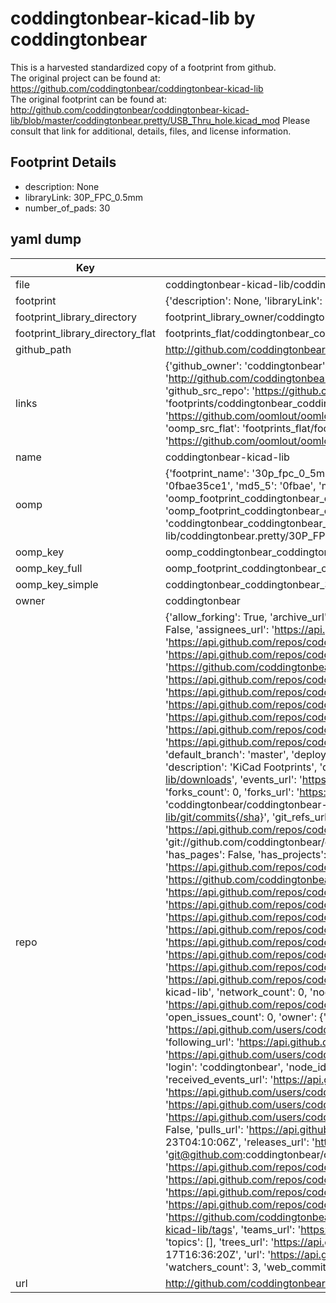 # coddingtonbear-kicad-lib by coddingtonbear  
This is a harvested standardized copy of a footprint from github.  
The original project can be found at:  
https://github.com/coddingtonbear/coddingtonbear-kicad-lib  
The original footprint can be found at:
http://github.com/coddingtonbear/coddingtonbear-kicad-lib/blob/master/coddingtonbear.pretty/USB_Thru_hole.kicad_mod
Please consult that link for additional, details, files, and license information.  
## Footprint Details
* description: None  
* libraryLink: 30P_FPC_0.5mm  
* number_of_pads: 30  
## yaml dump  
| Key | Value |  
| --- | --- |  
| file | coddingtonbear-kicad-lib/coddingtonbear.pretty/30P_FPC_0.5mm.kicad_mod |  
| footprint | {'description': None, 'libraryLink': '30P_FPC_0.5mm', 'number_of_pads': 30} |  
| footprint_library_directory | footprint_library_owner/coddingtonbear_coddingtonbear-kicad-lib |  
| footprint_library_directory_flat | footprints_flat/coddingtonbear_coddingtonbear_30p_fpc_0_5mm/working |  
| github_path | http://github.com/coddingtonbear/coddingtonbear-kicad-lib/blob/master/coddingtonbear.pretty/30P_FPC_0.5mm.kicad_mod |  
| links | {'github_owner': 'coddingtonbear', 'github_repo_name': 'coddingtonbear-kicad-lib', 'github_src': 'http://github.com/coddingtonbear/coddingtonbear-kicad-lib/blob/master/coddingtonbear.pretty/USB_Thru_hole.kicad_mod', 'github_src_repo': 'https://github.com/coddingtonbear/coddingtonbear-kicad-lib', 'oomp_bot': 'footprints/coddingtonbear_coddingtonbear_30p_fpc_0_5mm/working', 'oomp_bot_github': 'https://github.com/oomlout/oomlout_oomp_footprint_bot/tree/main/footprints/coddingtonbear_coddingtonbear_30p_fpc_0_5mm/working', 'oomp_src_flat': 'footprints_flat/footprints_flat/coddingtonbear_coddingtonbear_30p_fpc_0_5mm/working', 'oomp_src_flat_github': 'https://github.com/oomlout/oomlout_oomp_footprint_src/tree/main/footprints_flat/coddingtonbear_coddingtonbear_30p_fpc_0_5mm/working'} |  
| name | coddingtonbear-kicad-lib |  
| oomp | {'footprint_name': '30p_fpc_0_5mm', 'library_name': 'coddingtonbear', 'md5': '0fbae35ce1847ccd8d83704ebe9470a2', 'md5_10': '0fbae35ce1', 'md5_5': '0fbae', 'md5_6': '0fbae3', 'oomp_key': 'oomp_coddingtonbear_coddingtonbear_30p_fpc_0_5mm', 'oomp_key_extra': 'oomp_footprint_coddingtonbear_coddingtonbear_30p_fpc_0_5mm', 'oomp_key_full': 'oomp_footprint_coddingtonbear_coddingtonbear_30p_fpc_0_5mm_0fbae3', 'oomp_key_simple': 'coddingtonbear_coddingtonbear_30p_fpc_0_5mm', 'original_filename': 'coddingtonbear-kicad-lib/coddingtonbear.pretty/30P_FPC_0.5mm.kicad_mod', 'owner_name': 'coddingtonbear'} |  
| oomp_key | oomp_coddingtonbear_coddingtonbear_30p_fpc_0_5mm |  
| oomp_key_full | oomp_footprint_coddingtonbear_coddingtonbear_30p_fpc_0_5mm |  
| oomp_key_simple | coddingtonbear_coddingtonbear_30p_fpc_0_5mm |  
| owner | coddingtonbear |  
| repo | {'allow_forking': True, 'archive_url': 'https://api.github.com/repos/coddingtonbear/coddingtonbear-kicad-lib/{archive_format}{/ref}', 'archived': False, 'assignees_url': 'https://api.github.com/repos/coddingtonbear/coddingtonbear-kicad-lib/assignees{/user}', 'blobs_url': 'https://api.github.com/repos/coddingtonbear/coddingtonbear-kicad-lib/git/blobs{/sha}', 'branches_url': 'https://api.github.com/repos/coddingtonbear/coddingtonbear-kicad-lib/branches{/branch}', 'clone_url': 'https://github.com/coddingtonbear/coddingtonbear-kicad-lib.git', 'collaborators_url': 'https://api.github.com/repos/coddingtonbear/coddingtonbear-kicad-lib/collaborators{/collaborator}', 'comments_url': 'https://api.github.com/repos/coddingtonbear/coddingtonbear-kicad-lib/comments{/number}', 'commits_url': 'https://api.github.com/repos/coddingtonbear/coddingtonbear-kicad-lib/commits{/sha}', 'compare_url': 'https://api.github.com/repos/coddingtonbear/coddingtonbear-kicad-lib/compare/{base}...{head}', 'contents_url': 'https://api.github.com/repos/coddingtonbear/coddingtonbear-kicad-lib/contents/{+path}', 'contributors_url': 'https://api.github.com/repos/coddingtonbear/coddingtonbear-kicad-lib/contributors', 'created_at': '2017-09-06T00:41:38Z', 'default_branch': 'master', 'deployments_url': 'https://api.github.com/repos/coddingtonbear/coddingtonbear-kicad-lib/deployments', 'description': 'KiCad Footprints', 'disabled': False, 'downloads_url': 'https://api.github.com/repos/coddingtonbear/coddingtonbear-kicad-lib/downloads', 'events_url': 'https://api.github.com/repos/coddingtonbear/coddingtonbear-kicad-lib/events', 'fork': False, 'forks': 0, 'forks_count': 0, 'forks_url': 'https://api.github.com/repos/coddingtonbear/coddingtonbear-kicad-lib/forks', 'full_name': 'coddingtonbear/coddingtonbear-kicad-lib', 'git_commits_url': 'https://api.github.com/repos/coddingtonbear/coddingtonbear-kicad-lib/git/commits{/sha}', 'git_refs_url': 'https://api.github.com/repos/coddingtonbear/coddingtonbear-kicad-lib/git/refs{/sha}', 'git_tags_url': 'https://api.github.com/repos/coddingtonbear/coddingtonbear-kicad-lib/git/tags{/sha}', 'git_url': 'git://github.com/coddingtonbear/coddingtonbear-kicad-lib.git', 'has_discussions': False, 'has_downloads': True, 'has_issues': True, 'has_pages': False, 'has_projects': True, 'has_wiki': True, 'homepage': None, 'hooks_url': 'https://api.github.com/repos/coddingtonbear/coddingtonbear-kicad-lib/hooks', 'html_url': 'https://github.com/coddingtonbear/coddingtonbear-kicad-lib', 'id': 102544128, 'is_template': False, 'issue_comment_url': 'https://api.github.com/repos/coddingtonbear/coddingtonbear-kicad-lib/issues/comments{/number}', 'issue_events_url': 'https://api.github.com/repos/coddingtonbear/coddingtonbear-kicad-lib/issues/events{/number}', 'issues_url': 'https://api.github.com/repos/coddingtonbear/coddingtonbear-kicad-lib/issues{/number}', 'keys_url': 'https://api.github.com/repos/coddingtonbear/coddingtonbear-kicad-lib/keys{/key_id}', 'labels_url': 'https://api.github.com/repos/coddingtonbear/coddingtonbear-kicad-lib/labels{/name}', 'language': None, 'languages_url': 'https://api.github.com/repos/coddingtonbear/coddingtonbear-kicad-lib/languages', 'license': None, 'merges_url': 'https://api.github.com/repos/coddingtonbear/coddingtonbear-kicad-lib/merges', 'milestones_url': 'https://api.github.com/repos/coddingtonbear/coddingtonbear-kicad-lib/milestones{/number}', 'mirror_url': None, 'name': 'coddingtonbear-kicad-lib', 'network_count': 0, 'node_id': 'MDEwOlJlcG9zaXRvcnkxMDI1NDQxMjg=', 'notifications_url': 'https://api.github.com/repos/coddingtonbear/coddingtonbear-kicad-lib/notifications{?since,all,participating}', 'open_issues': 0, 'open_issues_count': 0, 'owner': {'avatar_url': 'https://avatars.githubusercontent.com/u/527661?v=4', 'events_url': 'https://api.github.com/users/coddingtonbear/events{/privacy}', 'followers_url': 'https://api.github.com/users/coddingtonbear/followers', 'following_url': 'https://api.github.com/users/coddingtonbear/following{/other_user}', 'gists_url': 'https://api.github.com/users/coddingtonbear/gists{/gist_id}', 'gravatar_id': '', 'html_url': 'https://github.com/coddingtonbear', 'id': 527661, 'login': 'coddingtonbear', 'node_id': 'MDQ6VXNlcjUyNzY2MQ==', 'organizations_url': 'https://api.github.com/users/coddingtonbear/orgs', 'received_events_url': 'https://api.github.com/users/coddingtonbear/received_events', 'repos_url': 'https://api.github.com/users/coddingtonbear/repos', 'site_admin': False, 'starred_url': 'https://api.github.com/users/coddingtonbear/starred{/owner}{/repo}', 'subscriptions_url': 'https://api.github.com/users/coddingtonbear/subscriptions', 'type': 'User', 'url': 'https://api.github.com/users/coddingtonbear'}, 'private': False, 'pulls_url': 'https://api.github.com/repos/coddingtonbear/coddingtonbear-kicad-lib/pulls{/number}', 'pushed_at': '2019-02-23T04:10:06Z', 'releases_url': 'https://api.github.com/repos/coddingtonbear/coddingtonbear-kicad-lib/releases{/id}', 'size': 72, 'ssh_url': 'git@github.com:coddingtonbear/coddingtonbear-kicad-lib.git', 'stargazers_count': 3, 'stargazers_url': 'https://api.github.com/repos/coddingtonbear/coddingtonbear-kicad-lib/stargazers', 'statuses_url': 'https://api.github.com/repos/coddingtonbear/coddingtonbear-kicad-lib/statuses/{sha}', 'subscribers_count': 1, 'subscribers_url': 'https://api.github.com/repos/coddingtonbear/coddingtonbear-kicad-lib/subscribers', 'subscription_url': 'https://api.github.com/repos/coddingtonbear/coddingtonbear-kicad-lib/subscription', 'svn_url': 'https://github.com/coddingtonbear/coddingtonbear-kicad-lib', 'tags_url': 'https://api.github.com/repos/coddingtonbear/coddingtonbear-kicad-lib/tags', 'teams_url': 'https://api.github.com/repos/coddingtonbear/coddingtonbear-kicad-lib/teams', 'temp_clone_token': None, 'topics': [], 'trees_url': 'https://api.github.com/repos/coddingtonbear/coddingtonbear-kicad-lib/git/trees{/sha}', 'updated_at': '2022-12-17T16:36:20Z', 'url': 'https://api.github.com/repos/coddingtonbear/coddingtonbear-kicad-lib', 'visibility': 'public', 'watchers': 3, 'watchers_count': 3, 'web_commit_signoff_required': False} |  
| url | http://github.com/coddingtonbear/coddingtonbear-kicad-lib |  

